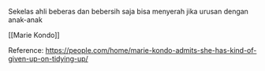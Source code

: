 
Sekelas ahli beberas dan bebersih saja bisa menyerah jika urusan dengan anak-anak


[[Marie Kondo]]


Reference:
https://people.com/home/marie-kondo-admits-she-has-kind-of-given-up-on-tidying-up/